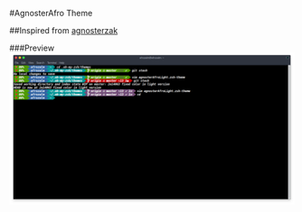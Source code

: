 #AgnosterAfro Theme

##Inspired from [agnosterzak](https://github.com/zakaziko99/agnosterzak-ohmyzsh-theme)

###Preview
![](https://github.com/afrozalm/agnosterAfro/blob/master/preview.png)
